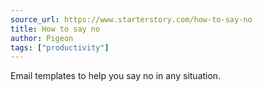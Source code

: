 ```yaml
---
source_url: https://www.starterstory.com/how-to-say-no
title: How to say no
author: Pigeon
tags: ["productivity"]
---
```


Email templates to help you say no in any situation.
